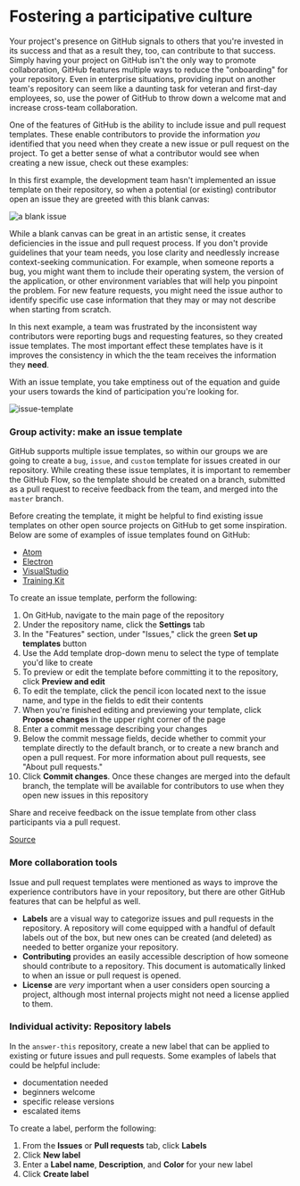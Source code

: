 # Fostering a participative culture

Your project's presence on GitHub signals to others that you're invested in its success and that as a result they, too, can contribute to that success. Simply having your project on GitHub isn't the only way to promote collaboration, GitHub features multiple ways to reduce the "onboarding" for your repository. Even in enterprise situations, providing input on another team's repository can seem like a daunting task for veteran and first-day employees, so, use the power of GitHub to throw down a welcome mat and increase cross-team collaboration. 

One of the features of GitHub is the ability to include issue and pull request templates. These enable contributors to provide the information _you_ identified that you need when they create a new issue or pull request on the project. To get a better sense of what a contributor would see when creating a new issue, check out these examples:

In this first example, the development team hasn't implemented an issue template on their repository, so when a potential (or existing) contributor open an issue they are greeted with this blank canvas:

![a blank issue](https://user-images.githubusercontent.com/16547949/43394789-ea32bb26-93c9-11e8-9aee-65ce8b205a04.gif)

While a blank canvas can be great in an artistic sense, it creates deficiencies in the issue and pull request process. If you don't provide guidelines that your team needs, you lose clarity and needlessly increase context-seeking communication. For example, when someone reports a bug, you might want them to include their operating system, the version of the application, or other environment variables that will help you pinpoint the problem. For new feature requests, you might need the issue author to identify specific use case information that they may or may not describe when starting from scratch.

In this next example, a team was frustrated by the inconsistent way contributors were reporting bugs and requesting features, so they created issue templates. The most important effect these templates have is it improves the consistency in which the the team receives the information they **need**. 

With an issue template, you take emptiness out of the equation and guide your users towards the kind of participation you're looking for. 

![issue-template](https://user-images.githubusercontent.com/16547949/43394981-7ad62bea-93ca-11e8-9e65-c6a107611895.gif)

### Group activity: make an issue template

GitHub supports multiple issue templates, so within our groups we are going to create a `bug`, `issue`, and `custom` template for issues created in our repository. While creating these issue templates, it is important to remember the GitHub Flow, so the template should be created on a branch, submitted as a pull request to receive feedback from the team, and merged into the `master` branch. 

Before creating the template, it might be helpful to find existing issue templates on other open source projects on GitHub to get some inspiration. Below are some of examples of issue templates found on GitHub:

- [Atom](https://github.com/atom/atom/issues/new/choose)
- [Electron](https://github.com/electron/electron/issues/new/choose)
- [VisualStudio](https://github.com/github/VisualStudio/issues/new/choose)
- [Training Kit](https://github.com/github/training-kit/blob/master/.github/ISSUE_TEMPLATE.md)

To create an issue template, perform the following:

1. On GitHub, navigate to the main page of the repository
1. Under the repository name, click the **Settings** tab
1. In the "Features" section, under "Issues," click the green **Set up templates** button
1. Use the Add template drop-down menu to select the type of template you'd like to create
1. To preview or edit the template before committing it to the repository, click **Preview and edit**
1. To edit the template, click the pencil icon located next to the issue name, and type in the fields to edit their contents
1. When you're finished editing and previewing your template, click **Propose changes** in the upper right corner of the page
1. Enter a commit message describing your changes
1. Below the commit message fields, decide whether to commit your template directly to the default branch, or to create a new branch and open a pull request. For more information about pull requests, see "About pull requests."
1. Click **Commit changes**. Once these changes are merged into the default branch, the template will be available for contributors to use when they open new issues in this repository

Share and receive feedback on the issue template from other class participants via a pull request. 

[Source](https://help.github.com/articles/creating-issue-templates-for-your-repository/)

### More collaboration tools

Issue and pull request templates were mentioned as ways to improve the experience contributors have in your repository, but there are other GitHub features that can be helpful as well. 

- **Labels** are a visual way to categorize issues and pull requests in the repository. A repository will come equipped with a handful of default labels out of the box, but new ones can be created (and deleted) as needed to better organize your repository.
- **Contributing** provides an easily accessible description of how someone should contribute to a repository. This document is automatically linked to when an issue or pull request is opened.
- **License** are _very_ important when a user considers open sourcing a project, although most internal projects might not need a license applied to them. 

### Individual activity: Repository labels

In the `answer-this` repository, create a new label that can be applied to existing or future issues and pull requests. Some examples of labels that could be helpful include:

- documentation needed
- beginners welcome
- specific release versions
- escalated items

To create a label, perform the following:

1. From the **Issues** or **Pull requests** tab, click **Labels**
1. Click **New label**
1. Enter a **Label name**, **Description**, and **Color** for your new label
1. Click **Create label**
